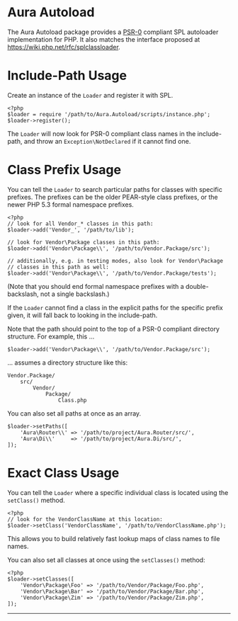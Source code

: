 Aura Autoload
=============

The Aura Autoload package provides a [PSR-0](https://github.com/php-fig/fig-standards/blob/master/accepted/PSR-0.md) compliant SPL autoloader implementation for PHP. It also matches the interface proposed at <https://wiki.php.net/rfc/splclassloader>.


Include-Path Usage
==================

Create an instance of the `Loader` and register it with SPL.

    <?php
    $loader = require '/path/to/Aura.Autoload/scripts/instance.php';
    $loader->register();

The `Loader` will now look for PSR-0 compliant class names in the include-path, and throw an `Exception\NotDeclared` if it cannot find one.


Class Prefix Usage
==================

You can tell the `Loader` to search particular paths for classes with specific prefixes. The prefixes can be the older PEAR-style class prefixes, or the newer PHP 5.3 formal namespace prefixes.
    
    <?php
    // look for all Vendor_* classes in this path:
    $loader->add('Vendor_', '/path/to/lib');
    
    // look for Vendor\Package classes in this path:
    $loader->add('Vendor\Package\\', '/path/to/Vendor.Package/src');
    
    // additionally, e.g. in testing modes, also look for Vendor\Package
    // classes in this path as well:
    $loader->add('Vendor\Package\\', '/path/to/Vendor.Package/tests');

(Note that you should end formal namespace prefixes with a double-backslash, not a single backslash.)

If the `Loader` cannot find a class in the explicit paths for the specific prefix given, it will fall back to looking in the include-path.

Note that the path should point to the top of a PSR-0 compliant directory structure.  For example, this ...

    $loader->add('Vendor\Package\\', '/path/to/Vendor.Package/src');

... assumes a directory structure like this:

    Vendor.Package/
        src/
            Vendor/
                Package/
                    Class.php

You can also set all paths at once as an array.

    $loader->setPaths([
        'Aura\Router\\' => '/path/to/project/Aura.Router/src/',
        'Aura\Di\\'     => '/path/to/project/Aura.Di/src/',
    ]);

Exact Class Usage
=================

You can tell the `Loader` where a specific individual class is located using the `setClass()` method.

    <?php
    // look for the VendorClassName at this location:
    $loader->setClass('VendorClassName', '/path/to/VendorClassName.php');

This allows you to build relatively fast lookup maps of class names to file names.

You can also set all classes at once using the `setClasses()` method:

    <?php
    $loader->setClasses([
        'Vendor\Package\Foo' => '/path/to/Vendor/Package/Foo.php',
        'Vendor\Package\Bar' => '/path/to/Vendor/Package/Bar.php',
        'Vendor\Package\Zim' => '/path/to/Vendor/Package/Zim.php',
    ]);

* * *

